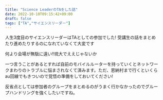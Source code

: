 ```yaml
---
title: "Science LeaderのTAをした話"
date: 2022-10-10T09:15:42+09:00
draft: false
tags: ["TA","サイエンスリーダー"]
---
```


人生3度目のサイエンスリーダーはTAとしての参加でした!
受講生の話をまとめたり進めたりするのになれていなくて大変です  

何より会場が無駄に遠い!!琉大でええじゃないか

一つ言うことがあるとすれば自前のモバイルルーターを持っていくとネットワークまわりのトラブルに悩まされなくて済みます。ただ、恩納村まで行くといくらau回線でもきついので覚悟の準備をしておいてください!

反省点としては参加者のグループをまとめるのがうまく行かなかったのでグループハンドリングを強くしたいですね。